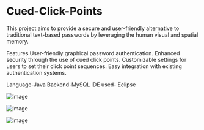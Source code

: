 # Cued-Click-Points
This project aims to provide a secure and user-friendly alternative to traditional text-based passwords by leveraging the human visual and spatial memory.

Features
User-friendly graphical password authentication.
Enhanced security through the use of cued click points.
Customizable settings for users to set their click point sequences.
Easy integration with existing authentication systems.

Language-Java
Backend-MySQL
IDE used- Eclipse

![image](https://github.com/priyankakanakam/Graphical-Password-Authentication-using-Cued-Click-Points/assets/106732773/b691d187-b1aa-4347-a0e5-2c6d766ec144)

![image](https://github.com/priyankakanakam/Graphical-Password-Authentication-using-Cued-Click-Points/assets/106732773/c956ba58-b929-4fae-9700-a7ce0fbeaccd)

![image](https://github.com/priyankakanakam/Graphical-Password-Authentication-using-Cued-Click-Points/assets/106732773/6f0e952c-94f8-4cdd-9ec9-825008d2007d)



